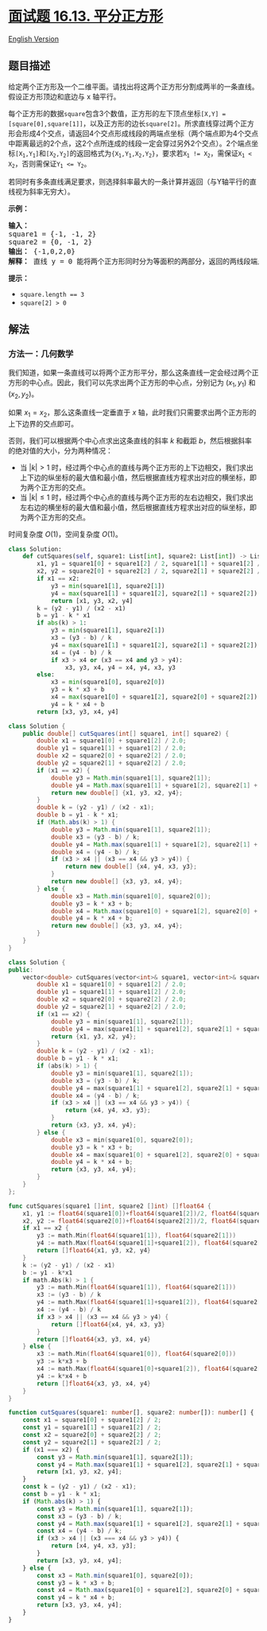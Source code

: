 # [面试题 16.13. 平分正方形](https://leetcode.cn/problems/bisect-squares-lcci)

[English Version](/lcci/16.13.Bisect%20Squares/README_EN.md)

## 题目描述

<!-- 这里写题目描述 -->

<p>给定两个正方形及一个二维平面。请找出将这两个正方形分割成两半的一条直线。假设正方形顶边和底边与 x 轴平行。</p>
<p>每个正方形的数据<code>square</code>包含3个数值，正方形的左下顶点坐标<code>[X,Y] = [square[0],square[1]]</code>，以及正方形的边长<code>square[2]</code>。所求直线穿过两个正方形会形成4个交点，请返回4个交点形成线段的两端点坐标（两个端点即为4个交点中距离最远的2个点，这2个点所连成的线段一定会穿过另外2个交点）。2个端点坐标<code>[X<sub>1</sub>,Y<sub>1</sub>]</code>和<code>[X<sub>2</sub>,Y<sub>2</sub>]</code>的返回格式为<code>{X<sub>1</sub>,Y<sub>1</sub>,X<sub>2</sub>,Y<sub>2</sub>}</code>，要求若<code>X<sub>1</sub> != X<sub>2</sub></code>，需保证<code>X<sub>1</sub> &lt; X<sub>2</sub></code>，否则需保证<code>Y<sub>1</sub> &lt;= Y<sub>2</sub></code>。</p>
<p>若同时有多条直线满足要求，则选择斜率最大的一条计算并返回（与Y轴平行的直线视为斜率无穷大）。</p>
<p><strong>示例：</strong></p>
<pre><strong>输入：</strong>
square1 = {-1, -1, 2}
square2 = {0, -1, 2}
<strong>输出：</strong> {-1,0,2,0}
<strong>解释：</strong> 直线 y = 0 能将两个正方形同时分为等面积的两部分，返回的两线段端点为[-1,0]和[2,0]
</pre>
<p><strong>提示：</strong></p>
<ul>
	<li><code>square.length == 3</code></li>
	<li><code>square[2] &gt; 0</code></li>
</ul>

## 解法

### 方法一：几何数学

我们知道，如果一条直线可以将两个正方形平分，那么这条直线一定会经过两个正方形的中心点。因此，我们可以先求出两个正方形的中心点，分别记为 $(x_1, y_1)$ 和 $(x_2, y_2)$。

如果 $x_1 = x_2$，那么这条直线一定垂直于 $x$ 轴，此时我们只需要求出两个正方形的上下边界的交点即可。

否则，我们可以根据两个中心点求出这条直线的斜率 $k$ 和截距 $b$，然后根据斜率的绝对值的大小，分为两种情况：

-   当 $|k| \gt 1$ 时，经过两个中心点的直线与两个正方形的上下边相交，我们求出上下边的纵坐标的最大值和最小值，然后根据直线方程求出对应的横坐标，即为两个正方形的交点。
-   当 $|k| \le 1$ 时，经过两个中心点的直线与两个正方形的左右边相交，我们求出左右边的横坐标的最大值和最小值，然后根据直线方程求出对应的纵坐标，即为两个正方形的交点。

时间复杂度 $O(1)$，空间复杂度 $O(1)$。

<!-- tabs:start -->

```python
class Solution:
    def cutSquares(self, square1: List[int], square2: List[int]) -> List[float]:
        x1, y1 = square1[0] + square1[2] / 2, square1[1] + square1[2] / 2
        x2, y2 = square2[0] + square2[2] / 2, square2[1] + square2[2] / 2
        if x1 == x2:
            y3 = min(square1[1], square2[1])
            y4 = max(square1[1] + square1[2], square2[1] + square2[2])
            return [x1, y3, x2, y4]
        k = (y2 - y1) / (x2 - x1)
        b = y1 - k * x1
        if abs(k) > 1:
            y3 = min(square1[1], square2[1])
            x3 = (y3 - b) / k
            y4 = max(square1[1] + square1[2], square2[1] + square2[2])
            x4 = (y4 - b) / k
            if x3 > x4 or (x3 == x4 and y3 > y4):
                x3, y3, x4, y4 = x4, y4, x3, y3
        else:
            x3 = min(square1[0], square2[0])
            y3 = k * x3 + b
            x4 = max(square1[0] + square1[2], square2[0] + square2[2])
            y4 = k * x4 + b
        return [x3, y3, x4, y4]
```

```java
class Solution {
    public double[] cutSquares(int[] square1, int[] square2) {
        double x1 = square1[0] + square1[2] / 2.0;
        double y1 = square1[1] + square1[2] / 2.0;
        double x2 = square2[0] + square2[2] / 2.0;
        double y2 = square2[1] + square2[2] / 2.0;
        if (x1 == x2) {
            double y3 = Math.min(square1[1], square2[1]);
            double y4 = Math.max(square1[1] + square1[2], square2[1] + square2[2]);
            return new double[] {x1, y3, x2, y4};
        }
        double k = (y2 - y1) / (x2 - x1);
        double b = y1 - k * x1;
        if (Math.abs(k) > 1) {
            double y3 = Math.min(square1[1], square2[1]);
            double x3 = (y3 - b) / k;
            double y4 = Math.max(square1[1] + square1[2], square2[1] + square2[2]);
            double x4 = (y4 - b) / k;
            if (x3 > x4 || (x3 == x4 && y3 > y4)) {
                return new double[] {x4, y4, x3, y3};
            }
            return new double[] {x3, y3, x4, y4};
        } else {
            double x3 = Math.min(square1[0], square2[0]);
            double y3 = k * x3 + b;
            double x4 = Math.max(square1[0] + square1[2], square2[0] + square2[2]);
            double y4 = k * x4 + b;
            return new double[] {x3, y3, x4, y4};
        }
    }
}
```

```cpp
class Solution {
public:
    vector<double> cutSquares(vector<int>& square1, vector<int>& square2) {
        double x1 = square1[0] + square1[2] / 2.0;
        double y1 = square1[1] + square1[2] / 2.0;
        double x2 = square2[0] + square2[2] / 2.0;
        double y2 = square2[1] + square2[2] / 2.0;
        if (x1 == x2) {
            double y3 = min(square1[1], square2[1]);
            double y4 = max(square1[1] + square1[2], square2[1] + square2[2]);
            return {x1, y3, x2, y4};
        }
        double k = (y2 - y1) / (x2 - x1);
        double b = y1 - k * x1;
        if (abs(k) > 1) {
            double y3 = min(square1[1], square2[1]);
            double x3 = (y3 - b) / k;
            double y4 = max(square1[1] + square1[2], square2[1] + square2[2]);
            double x4 = (y4 - b) / k;
            if (x3 > x4 || (x3 == x4 && y3 > y4)) {
                return {x4, y4, x3, y3};
            }
            return {x3, y3, x4, y4};
        } else {
            double x3 = min(square1[0], square2[0]);
            double y3 = k * x3 + b;
            double x4 = max(square1[0] + square1[2], square2[0] + square2[2]);
            double y4 = k * x4 + b;
            return {x3, y3, x4, y4};
        }
    }
};
```

```go
func cutSquares(square1 []int, square2 []int) []float64 {
	x1, y1 := float64(square1[0])+float64(square1[2])/2, float64(square1[1])+float64(square1[2])/2
	x2, y2 := float64(square2[0])+float64(square2[2])/2, float64(square2[1])+float64(square2[2])/2
	if x1 == x2 {
		y3 := math.Min(float64(square1[1]), float64(square2[1]))
		y4 := math.Max(float64(square1[1]+square1[2]), float64(square2[1]+square2[2]))
		return []float64{x1, y3, x2, y4}
	}
	k := (y2 - y1) / (x2 - x1)
	b := y1 - k*x1
	if math.Abs(k) > 1 {
		y3 := math.Min(float64(square1[1]), float64(square2[1]))
		x3 := (y3 - b) / k
		y4 := math.Max(float64(square1[1]+square1[2]), float64(square2[1]+square2[2]))
		x4 := (y4 - b) / k
		if x3 > x4 || (x3 == x4 && y3 > y4) {
			return []float64{x4, y4, x3, y3}
		}
		return []float64{x3, y3, x4, y4}
	} else {
		x3 := math.Min(float64(square1[0]), float64(square2[0]))
		y3 := k*x3 + b
		x4 := math.Max(float64(square1[0]+square1[2]), float64(square2[0]+square2[2]))
		y4 := k*x4 + b
		return []float64{x3, y3, x4, y4}
	}
}
```

```ts
function cutSquares(square1: number[], square2: number[]): number[] {
    const x1 = square1[0] + square1[2] / 2;
    const y1 = square1[1] + square1[2] / 2;
    const x2 = square2[0] + square2[2] / 2;
    const y2 = square2[1] + square2[2] / 2;
    if (x1 === x2) {
        const y3 = Math.min(square1[1], square2[1]);
        const y4 = Math.max(square1[1] + square1[2], square2[1] + square2[2]);
        return [x1, y3, x2, y4];
    }
    const k = (y2 - y1) / (x2 - x1);
    const b = y1 - k * x1;
    if (Math.abs(k) > 1) {
        const y3 = Math.min(square1[1], square2[1]);
        const x3 = (y3 - b) / k;
        const y4 = Math.max(square1[1] + square1[2], square2[1] + square2[2]);
        const x4 = (y4 - b) / k;
        if (x3 > x4 || (x3 === x4 && y3 > y4)) {
            return [x4, y4, x3, y3];
        }
        return [x3, y3, x4, y4];
    } else {
        const x3 = Math.min(square1[0], square2[0]);
        const y3 = k * x3 + b;
        const x4 = Math.max(square1[0] + square1[2], square2[0] + square2[2]);
        const y4 = k * x4 + b;
        return [x3, y3, x4, y4];
    }
}
```

<!-- tabs:end -->

<!-- end -->

